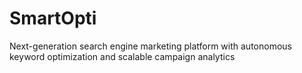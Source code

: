 # SmartOpti
Next-generation search engine marketing platform with autonomous keyword optimization and scalable campaign analytics
